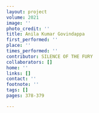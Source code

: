 ```yaml
---
layout: project
volume: 2021
image: ''
photo_credit: ''
title: Anila Kumar Govindappa
first_performed: ''
place: ''
times_performed: ''
contributor: SILENCE OF THE FURY
collaborators: []
home: ''
links: []
contact: ''
footnote: ''
tags: []
pages: 378-379

---
```




